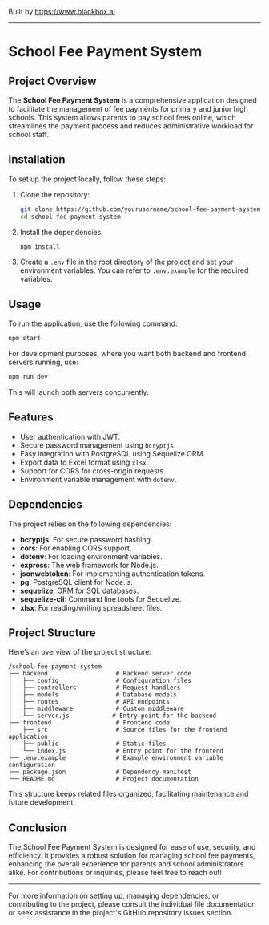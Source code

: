 
Built by https://www.blackbox.ai

---

# School Fee Payment System

## Project Overview
The **School Fee Payment System** is a comprehensive application designed to facilitate the management of fee payments for primary and junior high schools. This system allows parents to pay school fees online, which streamlines the payment process and reduces administrative workload for school staff.

## Installation
To set up the project locally, follow these steps:

1. Clone the repository:
   ```bash
   git clone https://github.com/yourusername/school-fee-payment-system.git
   cd school-fee-payment-system
   ```

2. Install the dependencies:
   ```bash
   npm install
   ```

3. Create a `.env` file in the root directory of the project and set your environment variables. You can refer to `.env.example` for the required variables.

## Usage
To run the application, use the following command:
```bash
npm start
```

For development purposes, where you want both backend and frontend servers running, use:
```bash
npm run dev
```

This will launch both servers concurrently.

## Features
- User authentication with JWT.
- Secure password management using `bcryptjs`.
- Easy integration with PostgreSQL using Sequelize ORM.
- Export data to Excel format using `xlsx`.
- Support for CORS for cross-origin requests.
- Environment variable management with `dotenv`.

## Dependencies
The project relies on the following dependencies:
- **bcryptjs**: For secure password hashing.
- **cors**: For enabling CORS support.
- **dotenv**: For loading environment variables.
- **express**: The web framework for Node.js.
- **jsonwebtoken**: For implementing authentication tokens.
- **pg**: PostgreSQL client for Node.js.
- **sequelize**: ORM for SQL databases.
- **sequelize-cli**: Command line tools for Sequelize.
- **xlsx**: For reading/writing spreadsheet files.

## Project Structure
Here’s an overview of the project structure:

```
/school-fee-payment-system
├── backend                   # Backend server code
│   ├── config                # Configuration files
│   ├── controllers           # Request handlers
│   ├── models                # Database models
│   ├── routes                # API endpoints
│   ├── middleware            # Custom middleware
│   └── server.js            # Entry point for the backend
├── frontend                  # Frontend code
│   ├── src                   # Source files for the frontend application
│   ├── public                # Static files
│   └── index.js              # Entry point for the frontend
├── .env.example              # Example environment variable configuration
├── package.json              # Dependency manifest
└── README.md                 # Project documentation
```

This structure keeps related files organized, facilitating maintenance and future development.

## Conclusion
The School Fee Payment System is designed for ease of use, security, and efficiency. It provides a robust solution for managing school fee payments, enhancing the overall experience for parents and school administrators alike. For contributions or inquiries, please feel free to reach out!

--- 

For more information on setting up, managing dependencies, or contributing to the project, please consult the individual file documentation or seek assistance in the project's GitHub repository issues section.
